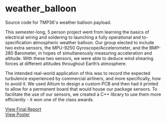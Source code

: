 # weather_balloon
Source code for TMP36's weather balloon payload.


This semester-long, 5 person project went from learning the basics of electrical wiring and soldering to launching a fully operational and to-specification atmospheric weather balloon. Our group elected to include two extra sensors, the MPU-9250 Gyroscope/Accelerometer, and the BMP-280 Barometer, in hopes of simultaneously measuring acceleration and altitude. With these two sensors, we were able to deduce wind shearing forces at different altitudes throughout Earth’s atmosphere. 

The intended real-world application of this was to record the expected turbulence experienced by commercial airliners, and more specifically, how to avoid it. We used Altium to design a custom PCB and then had it printed to allow for a permanent board that would house our package sensors. To facilitate the use of our sensors, we created a C++ library to use them more efficiently - it won one of the class awards.

[View Final Report](https://pedroz.dev/pdfs/final_report.pdf)  
[View Poster](https://pedroz.dev/pdfs/team12_poster.pdf)

